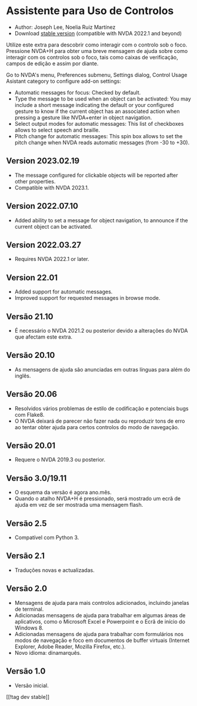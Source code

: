 # Assistente para Uso de Controlos #

* Author: Joseph Lee, Noelia Ruiz Martínez
* Download [stable version][1] (compatible with NVDA 2022.1 and beyond)

Utilize este extra para descobrir como interagir com o controlo sob o foco.
Pressione NVDA+H para obter uma breve mensagem de ajuda sobre como interagir
com os controlos sob o foco, tais como caixas de verificação, campos de
edição e assim por diante.

Go to NVDA's menu, Preferences submenu, Settings dialog, Control Usage
Asistant category to configure add-on settings:

* Automatic messages for focus: Checked by default.
* Type the message to be used when an object can be activated: You may
  include a short message indicating the default or your configured gesture
  to know if the current object has an associated action when pressing a
  gesture like NVDA+enter in object navigation.
* Select output modes for automatic messages: This list of checkboxes allows
  to select speech and braille.
* Pitch change for automatic messages: This spin box allows to set the pitch
  change when NVDA reads automatic messages (from -30 to +30).

## Version 2023.02.19

* The message configured for clickable objects will be reported after other
  properties.
* Compatible with NVDA 2023.1.

## Version 2022.07.10

* Added ability to set a message for object navigation, to announce if the
  current object can be activated.

## Version 2022.03.27

* Requires NVDA 2022.1 or later.

## Version 22.01

* Added support for automatic messages.
* Improved support for requested messages in browse mode.

## Versão 21.10

* É necessário o NVDA 2021.2 ou posterior devido a alterações do NVDA que
  afectam este extra.

## Versão 20.10

* As mensagens de ajuda são anunciadas em outras línguas para além do
  inglês.

## Versão 20.06

* Resolvidos vários problemas de estilo de codificação e potenciais bugs com
  Flake8.
* O NVDA deixará de parecer não fazer nada ou reproduzir tons de erro ao
  tentar obter ajuda para certos controlos do modo de navegação.

## Versão 20.01

* Requere o NVDA 2019.3 ou posterior.

## Versão 3.0/19.11

* O esquema da versão é agora ano.mês.
* Quando o atalho NVDA+H é pressionado, será mostrado um ecrã de ajuda em
  vez de ser mostrada uma mensagem flash.

## Versão 2.5

* Compatível com Python 3.

## Versão 2.1

* Traduções novas e actualizadas.

## Versão 2.0

* Mensagens de ajuda para mais controlos adicionados, incluindo janelas de
  terminal.
* Adicionadas mensagens de ajuda para trabalhar em algumas áreas de
  aplicativos, como o Microsoft Excel e Powerpoint e o Ecrã de início do
  Windows 8.
* Adicionadas mensagens de ajuda para trabalhar com formulários nos modos de
  navegação e foco em documentos de buffer virtuais (Internet Explorer,
  Adobe Reader, Mozilla Firefox, etc.).
* Novo idioma: dinamarquês.

## Versão 1.0

* Versão inicial.

[[!tag dev stable]]

[1]:
https://addons.nvda-project.org/files/get.php?file=controlUsageAssistant
